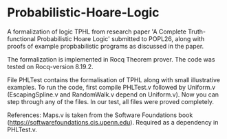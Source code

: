 # Probabilistic-Hoare-Logic

A formalization of logic TPHL from research paper 'A Complete Truth-functional Probabilistic Hoare Logic' submitted to POPL26, along with proofs of example propbabilistic programs as discussed in the paper.

The formalization is implemented in Rocq Theorem prover. The code was tested on Rocq-version 8.19.2. 

File PHLTest contains the formalisation of TPHL along with small illustrative examples.
To run the code, first compile PHLTest.v followed by Uniform.v (EscapingSpline.v and RandomWalk.v depend on Uniform.v). 
Now you can step through any of the files. In our test, all files were proved completely.

References:
Maps.v is taken from the Software Foundations book (https://softwarefoundations.cis.upenn.edu). Required as a dependency in PHLTest.v. 
